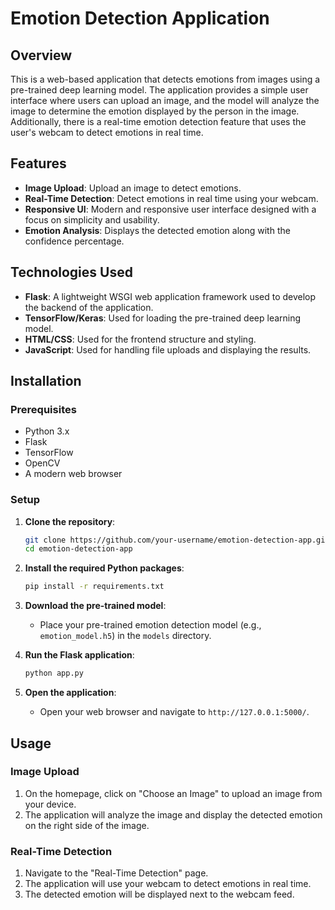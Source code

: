 # Emotion Detection Application

## Overview

This is a web-based application that detects emotions from images using a pre-trained deep learning model. The application provides a simple user interface where users can upload an image, and the model will analyze the image to determine the emotion displayed by the person in the image. Additionally, there is a real-time emotion detection feature that uses the user's webcam to detect emotions in real time.

## Features

- **Image Upload**: Upload an image to detect emotions.
- **Real-Time Detection**: Detect emotions in real time using your webcam.
- **Responsive UI**: Modern and responsive user interface designed with a focus on simplicity and usability.
- **Emotion Analysis**: Displays the detected emotion along with the confidence percentage.

## Technologies Used

- **Flask**: A lightweight WSGI web application framework used to develop the backend of the application.
- **TensorFlow/Keras**: Used for loading the pre-trained deep learning model.
- **HTML/CSS**: Used for the frontend structure and styling.
- **JavaScript**: Used for handling file uploads and displaying the results.

## Installation

### Prerequisites

- Python 3.x
- Flask
- TensorFlow
- OpenCV
- A modern web browser

### Setup

1. **Clone the repository**:
    ```bash
    git clone https://github.com/your-username/emotion-detection-app.git
    cd emotion-detection-app
    ```

2. **Install the required Python packages**:
    ```bash
    pip install -r requirements.txt
    ```

3. **Download the pre-trained model**:
    - Place your pre-trained emotion detection model (e.g., `emotion_model.h5`) in the `models` directory.

4. **Run the Flask application**:
    ```bash
    python app.py
    ```

5. **Open the application**:
    - Open your web browser and navigate to `http://127.0.0.1:5000/`.

## Usage

### Image Upload

1. On the homepage, click on "Choose an Image" to upload an image from your device.
2. The application will analyze the image and display the detected emotion on the right side of the image.

### Real-Time Detection

1. Navigate to the "Real-Time Detection" page.
2. The application will use your webcam to detect emotions in real time.
3. The detected emotion will be displayed next to the webcam feed.
